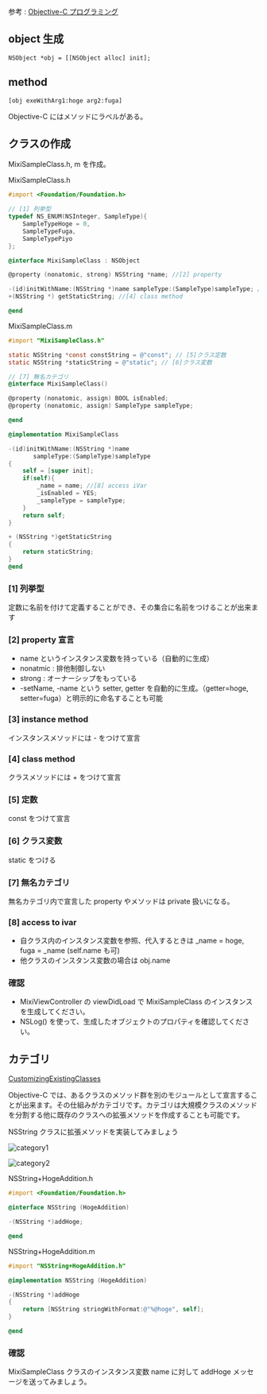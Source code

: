 参考 : [Objective-C プログラミング](https://developer.apple.com/jp/devcenter/ios/library/documentation/ObjC.pdf)
## object 生成
`NSObject *obj = [[NSObject alloc] init];`
## method
`[obj exeWithArg1:hoge arg2:fuga]`

Objective-C にはメソッドにラベルがある。
## クラスの作成
MixiSampleClass.h, m を作成。

MixiSampleClass.h
```objective-c
#import <Foundation/Foundation.h>

// [1] 列挙型
typedef NS_ENUM(NSInteger, SampleType){
    SampleTypeHoge = 0,
    SampleTypeFuga,
    SampleTypePiyo
};

@interface MixiSampleClass : NSObject

@property (nonatomic, strong) NSString *name; //[2] property

-(id)initWithName:(NSString *)name sampleType:(SampleType)sampleType; //[3] instance method
+(NSString *) getStaticString; //[4] class method

@end

```

MixiSampleClass.m
```objective-c
#import "MixiSampleClass.h"

static NSString *const constString = @"const"; // [5]クラス定数
static NSString *staticString = @"static"; // [6]クラス変数

// [7] 無名カテゴリ
@interface MixiSampleClass()

@property (nonatomic, assign) BOOL isEnabled;
@property (nonatomic, assign) SampleType sampleType;

@end

@implementation MixiSampleClass

-(id)initWithName:(NSString *)name
       sampleType:(SampleType)sampleType
{
    self = [super init];
    if(self){
        _name = name; //[8] access iVar
        _isEnabled = YES;
        _sampleType = sampleType;
    }
    return self;
}

+ (NSString *)getStaticString
{
    return staticString;
}
@end

```
### [1] 列挙型
定数に名前を付けて定義することができ、その集合に名前をつけることが出来ます

### [2] property 宣言
- name というインスタンス変数を持っている（自動的に生成）
- nonatmic : 排他制御しない
- strong : オーナーシップをもっている
- -setName, -name という setter, getter を自動的に生成。（getter=hoge, setter=fuga）と明示的に命名することも可能

### [3] instance method
インスタンスメソッドには - をつけて宣言

### [4] class method
クラスメソッドには + をつけて宣言

### [5] 定数
const をつけて宣言

### [6] クラス変数
static をつける

### [7] 無名カテゴリ
無名カテゴリ内で宣言した property やメソッドは private 扱いになる。

### [8] access to ivar
- 自クラス内のインスタンス変数を参照、代入するときは _name = hoge, fuga = _name (self.name も可)
- 他クラスのインスタンス変数の場合は obj.name


### 確認
- MixiViewController の viewDidLoad で MixiSampleClass のインスタンスを生成してください。
- NSLog() を使って、生成したオブジェクトのプロパティを確認してください。

## カテゴリ
[CustomizingExistingClasses](http://developer.apple.com/library/ios/#documentation/cocoa/conceptual/ProgrammingWithObjectiveC/CustomizingExistingClasses/CustomizingExistingClasses.html)

Objective-C では、あるクラスのメソッド群を別のモジュールとして宣言することが出来ます。その仕組みがカテゴリです。カテゴリは大規模クラスのメソッドを分割する他に既存のクラスへの拡張メソッドを作成することも可能です。

NSString クラスに拡張メソッドを実装してみましょう

![category1](https://raw.github.com/mixi-inc/iOSTraining/master/Doc/Images/1.1/category1.png)

![category2](https://raw.github.com/mixi-inc/iOSTraining/master/Doc/Images/1.1/category2.png)

NSString+HogeAddition.h
```objective-c
#import <Foundation/Foundation.h>

@interface NSString (HogeAddition)

-(NSString *)addHoge;

@end
```

NSString+HogeAddition.m
```objective-c
#import "NSString+HogeAddition.h"

@implementation NSString (HogeAddition)

-(NSString *)addHoge
{
    return [NSString stringWithFormat:@"%@hoge", self];
}

@end
```

### 確認
MixiSampleClass クラスのインスタンス変数 name に対して addHoge メッセージを送ってみましょう。